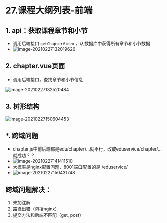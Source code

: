 # 27.课程大纲列表-前端

## 1. api：获取课程章节和小节

* 调用后端接口 `getChapterVideo` ，从数据库中获得所有章节和小节数据
* ![image-20210227132019626](https://raw.githubusercontent.com/TWDH/Leetcode-From-Zero/pictures/img/image-20210227132019626.png)

## 2. chapter.vue页面

* 调用后端接口，查找章节和小节信息

![image-20210227132520484](https://raw.githubusercontent.com/TWDH/Leetcode-From-Zero/pictures/img/image-20210227132520484.png)

## 3. 树形结构

![image-20210227150604453](https://raw.githubusercontent.com/TWDH/Leetcode-From-Zero/pictures/img/image-20210227150604453.png)



## *. 跨域问题

* chapter.js中前后端都是edu/chapter/…就不行，改成eduservice/chapter/…就成功？？
* ![image-20210227141411510](https://raw.githubusercontent.com/TWDH/Leetcode-From-Zero/pictures/img/image-20210227141411510.png)
* 大概率是nginx配置问题，8001端口配置的是 /eduservice/
* ![image-20210227150431748](https://raw.githubusercontent.com/TWDH/Leetcode-From-Zero/pictures/img/image-20210227150431748.png)

## 跨域问题解决：

1. 未加注解
2. 路径出错（包括nginx）
3. 提交方法和后端不匹配（get, post）